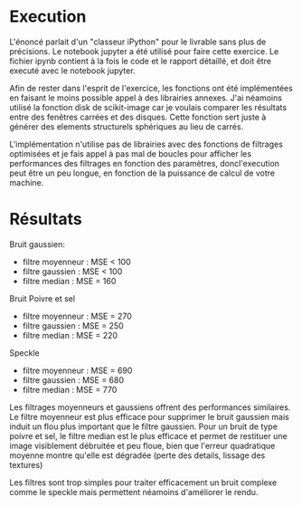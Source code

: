 # Execution

L'énoncé parlait d'un "classeur iPython" pour le livrable sans plus de
précisions.
Le notebook jupyter a été utilisé pour faire cette exercice.
Le fichier ipynb contient à la fois le code et le rapport détaillé, et doit
être executé avec le notebook jupyter.

Afin de rester dans l'esprit de l'exercice, les fonctions ont été implémentées
en faisant le moins possible appel à des librairies annexes. J'ai néamoins
utilisé la fonction disk de scikit-image car je voulais comparer les résultats
entre des fenêtres carrées et des disques. Cette fonction sert juste à générer des
elements structurels sphériques au lieu de carrés.

L'implémentation n'utilise pas de librairies avec des fonctions de filtrages
optimisées et je fais appel à pas mal de boucles pour afficher les performances
des filtrages en fonction des paramètres, doncl'execution peut être un peu
longue, en fonction de la puissance de calcul de votre machine.

# Résultats

Bruit gaussien:
* filtre moyenneur : MSE < 100
* filtre gaussien :  MSE < 100
* filtre median :    MSE = 160

Bruit Poivre et sel
* filtre moyenneur : MSE = 270
* filtre gaussien :  MSE = 250
* filtre median :    MSE = 220

Speckle
* filtre moyenneur : MSE = 690
* filtre gaussien :  MSE = 680
* filtre median :    MSE = 770

Les filtrages moyenneurs et gaussiens offrent des performances similaires. Le
filtre moyenneur est plus efficace pour supprimer le bruit gaussien mais induit
un flou plus important que le filtre gaussien.
Pour un bruit de type poivre et sel, le filtre median est le plus efficace et 
permet de restituer une image visiblement débruitée et peu floue, bien que
l'erreur quadratique moyenne montre qu'elle est dégradée (perte des details,
lissage des textures)

Les filtres sont trop simples pour traiter efficacement un bruit complexe comme
le speckle mais permettent néamoins d'améliorer le rendu.



